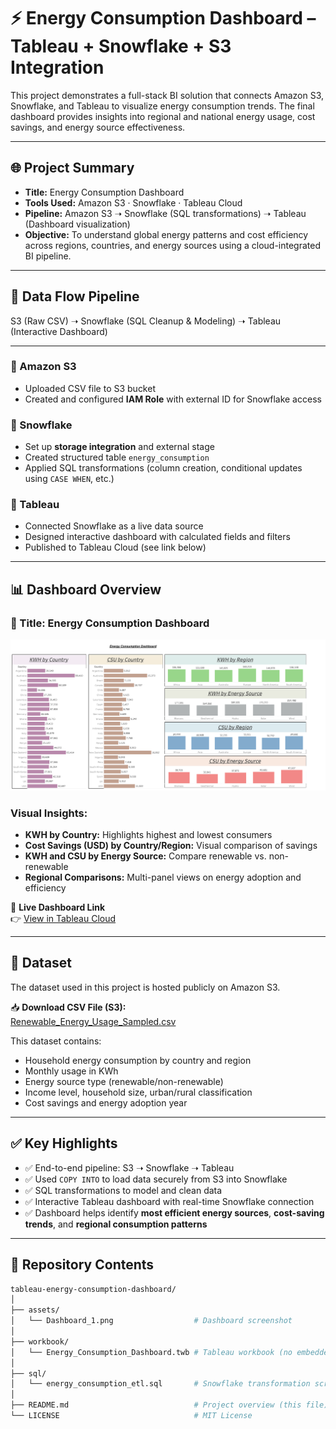 # ⚡ Energy Consumption Dashboard – Tableau + Snowflake + S3 Integration

This project demonstrates a full-stack BI solution that connects Amazon S3, Snowflake, and Tableau to visualize energy consumption trends. The final dashboard provides insights into regional and national energy usage, cost savings, and energy source effectiveness.

---

## 🌐 Project Summary

- **Title:** Energy Consumption Dashboard
- **Tools Used:** Amazon S3 · Snowflake · Tableau Cloud
- **Pipeline:** Amazon S3 ➝ Snowflake (SQL transformations) ➝ Tableau (Dashboard visualization)
- **Objective:** To understand global energy patterns and cost efficiency across regions, countries, and energy sources using a cloud-integrated BI pipeline.

---

## 🔁 Data Flow Pipeline

S3 (Raw CSV) ➝ Snowflake (SQL Cleanup & Modeling) ➝ Tableau (Interactive Dashboard)

---

### 🔹 Amazon S3
- Uploaded CSV file to S3 bucket
- Created and configured **IAM Role** with external ID for Snowflake access

### 🔹 Snowflake
- Set up **storage integration** and external stage
- Created structured table `energy_consumption`
- Applied SQL transformations (column creation, conditional updates using `CASE WHEN`, etc.)

### 🔹 Tableau
- Connected Snowflake as a live data source
- Designed interactive dashboard with calculated fields and filters
- Published to Tableau Cloud (see link below)

---

## 📊 Dashboard Overview

### 🔸 Title: **Energy Consumption Dashboard**

![Dashboard Screenshot](images/Dashboard.png)

### Visual Insights:
- **KWH by Country:** Highlights highest and lowest consumers
- **Cost Savings (USD) by Country/Region:** Visual comparison of savings
- **KWH and CSU by Energy Source:** Compare renewable vs. non-renewable
- **Regional Comparisons:** Multi-panel views on energy adoption and efficiency

🔗 **Live Dashboard Link**  
👉 [View in Tableau Cloud](https://prod-apsoutheast-b.online.tableau.com/t/hritikmandlik63-2f9f664be6/views/Retail/Dashboard1)

---

## 📂 Dataset

The dataset used in this project is hosted publicly on Amazon S3.

📥 **Download CSV File (S3):**  
[Renewable_Energy_Usage_Sampled.csv](https://s3.us-east-1.amazonaws.com/tableau1.projects/Renewable_Energy_Usage_Sampled.csv)

This dataset contains:
- Household energy consumption by country and region
- Monthly usage in KWh
- Energy source type (renewable/non-renewable)
- Income level, household size, urban/rural classification
- Cost savings and energy adoption year

---

## ✅ Key Highlights

- ✅ End-to-end pipeline: S3 ➝ Snowflake ➝ Tableau
- ✅ Used `COPY INTO` to load data securely from S3 into Snowflake
- ✅ SQL transformations to model and clean data
- ✅ Interactive Tableau dashboard with real-time Snowflake connection
- ✅ Dashboard helps identify **most efficient energy sources**, **cost-saving trends**, and **regional consumption patterns**

---

## 📁 Repository Contents

```bash
tableau-energy-consumption-dashboard/
│
├── assets/
│   └── Dashboard_1.png                  # Dashboard screenshot
│
├── workbook/
│   └── Energy_Consumption_Dashboard.twb # Tableau workbook (no embedded data)
│
├── sql/
│   └── energy_consumption_etl.sql       # Snowflake transformation scripts
│
├── README.md                            # Project overview (this file)
└── LICENSE                              # MIT License
